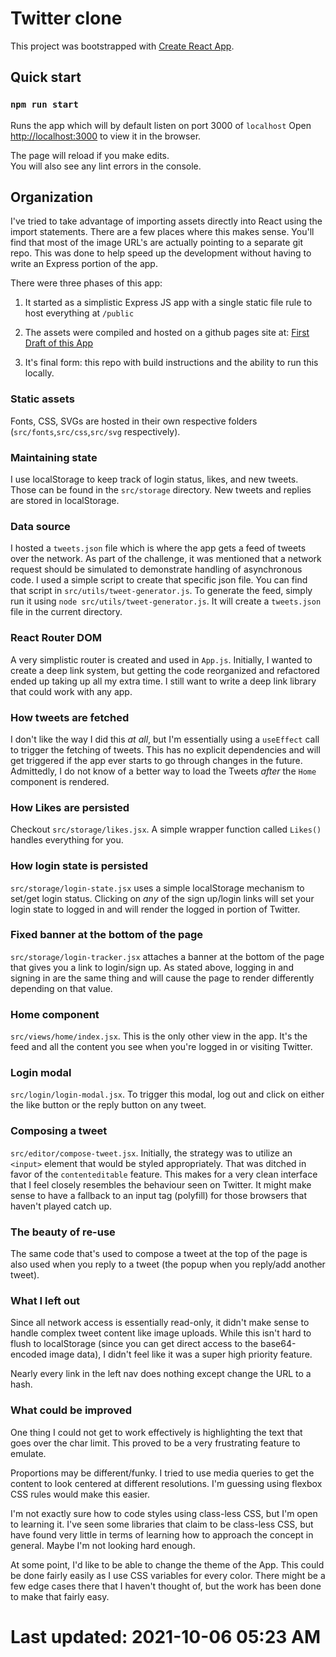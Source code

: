 # Twitter clone

This project was bootstrapped with [Create React App](https://github.com/facebook/create-react-app).

## Quick start

### `npm run start`

Runs the app which will by default listen on port 3000 of `localhost`
Open [http://localhost:3000](http://localhost:3000) to view it in the browser.

The page will reload if you make edits.\
You will also see any lint errors in the console.

## Organization

I've tried to take advantage of importing assets directly into React using the import
statements. There are a few places where this makes sense. You'll find that most of
the image URL's are actually pointing to a separate git repo. This was done to help
speed up the development without having to write an Express portion of the app.

There were three phases of this app:
1) It started as a simplistic Express JS app with a single static file rule to host everything at `/public`

2) The assets were compiled and hosted on a github pages site at: [First Draft of this App](https://wmerfalen.github.io/clones/)

3) It's final form: this repo with build instructions and the ability to run this locally.

### Static assets

Fonts, CSS, SVGs are hosted in their own respective folders (`src/fonts`,`src/css`,`src/svg` respectively).

### Maintaining state

I use localStorage to keep track of login status, likes, and new tweets.
Those can be found in the `src/storage` directory. 
New tweets and replies are stored in localStorage.


### Data source

I hosted a `tweets.json` file which is where the app gets a feed of tweets over the network.
As part of the challenge, it was mentioned that a network request should be simulated to
demonstrate handling of asynchronous code. I used a simple script to create that specific
json file. You can find that script in `src/utils/tweet-generator.js`. To generate the
feed, simply run it using `node src/utils/tweet-generator.js`. It will create a `tweets.json`
file in the current directory.

### React Router DOM

A very simplistic router is created and used in `App.js`. Initially, I wanted to create
a deep link system, but getting the code reorganized and refactored ended up taking up
all my extra time. I still want to write a deep link library that could work with any
app.

### How tweets are fetched

I don't like the way I did this *at all*, but I'm essentially using a `useEffect` call
to trigger the fetching of tweets. This has no explicit dependencies and will get triggered
if the app ever starts to go through changes in the future. Admittedly, I do not know
of a better way to load the Tweets *after* the `Home` component is rendered.


### How Likes are persisted

Checkout `src/storage/likes.jsx`. A simple wrapper function called `Likes()` handles
everything for you.

### How login state is persisted

`src/storage/login-state.jsx` uses a simple localStorage mechanism to set/get 
login status. Clicking on *any* of the sign up/login links will set your login
state to logged in and will render the logged in portion of Twitter.

### Fixed banner at the bottom of the page

`src/storage/login-tracker.jsx` attaches a banner at the bottom of the page that
gives you a link to login/sign up. As stated above, logging in and signing in are
the same thing and will cause the page to render differently depending on that value.

### Home component

`src/views/home/index.jsx`. This is the only other view in the app. It's the feed and
all the content you see when you're logged in or visiting Twitter.

### Login modal

`src/login/login-modal.jsx`. To trigger this modal, log out and click on either the
like button or the reply button on any tweet.

### Composing a tweet

`src/editor/compose-tweet.jsx`. Initially, the strategy was to utilize an `<input>` element
that would be styled appropriately. That was ditched in favor of the `contenteditable`
feature. This makes for a very clean interface that I feel closely resembles the behaviour
seen on Twitter. It might make sense to have a fallback to an input tag (polyfill) for those
browsers that haven't played catch up.


### The beauty of re-use

The same code that's used to compose a tweet at the top of the page is also used when you
reply to a tweet (the popup when you reply/add another tweet).


### What I left out

Since all network access is essentially read-only, it didn't make sense to handle complex
tweet content like image uploads. While this isn't hard to flush to localStorage (since you
can get direct access to the base64-encoded image data), I didn't feel like it was a super
high priority feature.

Nearly every link in the left nav does nothing except change the URL to a hash.


### What could be improved

One thing I could not get to work effectively is highlighting the text that goes over the char limit.
This proved to be a very frustrating feature to emulate. 

Proportions may be different/funky. I tried to use media queries to get the content to look centered
at different resolutions. I'm guessing using flexbox CSS rules would make this easier.

I'm not exactly sure how to code styles using class-less CSS, but I'm open to learning it. I've seen
some libraries that claim to be class-less CSS, but have found very little in terms of learning
how to approach the concept in general. Maybe I'm not looking hard enough.

At some point, I'd like to be able to change the theme of the App. This could be done fairly easily
as I use CSS variables for every color. There might be a few edge cases there that I haven't thought
of, but the work has been done to make that fairly easy.


# Last updated: 2021-10-06 05:23 AM
